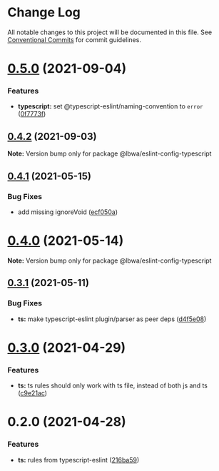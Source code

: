 # Change Log

All notable changes to this project will be documented in this file.
See [Conventional Commits](https://conventionalcommits.org) for commit guidelines.

# [0.5.0](https://github.com/lbwa/eslint-config/compare/@lbwa/eslint-config-typescript@0.4.2...@lbwa/eslint-config-typescript@0.5.0) (2021-09-04)

### Features

- **typescript:** set @typescript-eslint/naming-convention to `error` ([0f7773f](https://github.com/lbwa/eslint-config/commit/0f7773f5ae8554c2f92ce25ebbafb6941958489b))

## [0.4.2](https://github.com/lbwa/eslint-config/compare/@lbwa/eslint-config-typescript@0.4.1...@lbwa/eslint-config-typescript@0.4.2) (2021-09-03)

**Note:** Version bump only for package @lbwa/eslint-config-typescript

## [0.4.1](https://github.com/lbwa/eslint-config/compare/@lbwa/eslint-config-typescript@0.4.0...@lbwa/eslint-config-typescript@0.4.1) (2021-05-15)

### Bug Fixes

- add missing ignoreVoid ([ecf050a](https://github.com/lbwa/eslint-config/commit/ecf050af030facd0e986a94a1315d79748f1cdb1))

# [0.4.0](https://github.com/lbwa/eslint-config/compare/@lbwa/eslint-config-typescript@0.3.1...@lbwa/eslint-config-typescript@0.4.0) (2021-05-14)

**Note:** Version bump only for package @lbwa/eslint-config-typescript

## [0.3.1](https://github.com/lbwa/eslint-config/compare/@lbwa/eslint-config-typescript@0.3.0...@lbwa/eslint-config-typescript@0.3.1) (2021-05-11)

### Bug Fixes

- **ts:** make typescript-eslint plugin/parser as peer deps ([d4f5e08](https://github.com/lbwa/eslint-config/commit/d4f5e082ea109e28be32d9cd47c534a8fea1cc7f))

# [0.3.0](https://github.com/lbwa/eslint-config/compare/@lbwa/eslint-config-typescript@0.2.0...@lbwa/eslint-config-typescript@0.3.0) (2021-04-29)

### Features

- **ts:** ts rules should only work with ts file, instead of both js and ts ([c9e21ac](https://github.com/lbwa/eslint-config/commit/c9e21ac636a75a57eb75648a6757c7f15fa1ad68))

# 0.2.0 (2021-04-28)

### Features

- **ts:** rules from typescript-eslint ([216ba59](https://github.com/lbwa/eslint-config/commit/216ba59e660fa1e969491e4fc54e243168ca85b4))
